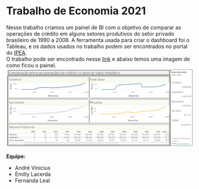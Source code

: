 # Trabalho de Economia 2021 
Nesse trabalho criamos um painel de BI com o objetivo de comparar as operações de crédito em alguns setores produtivos do setor privado brasileiro de 1990 a 2008. A ferramenta usada para criar o dashboard foi o Tableau, e os dados usados no trabalho podem ser encontrados no portal do <a href="http://ipeadata.gov.br/Default.aspx">IPEA</a>.
<br/>
O trabalho pode ser encontrado nesse <a href="https://public.tableau.com/views/Trabalho-Economia/Painel1?:language=pt&:display_count=y&publish=yes&:origin=viz_share_link">link</a> e abaixo temos uma imagem de como ficou o painel.
<img src="Painel-BI.png">

<b>Equipe:</b> 
<ul>
  <li>André Vinícius</li>
  <li>Emilly Lacerda</li>
  <li>Fernanda Leal</li>
</ul>
